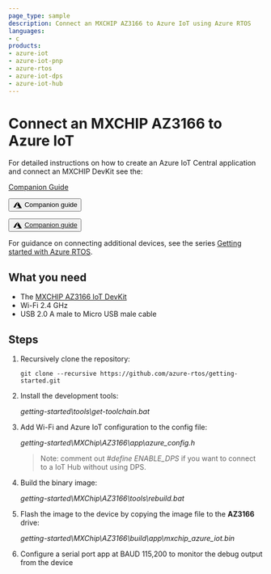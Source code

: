 ```yaml
---
page_type: sample
description: Connect an MXCHIP AZ3166 to Azure IoT using Azure RTOS
languages:
- c
products:
- azure-iot
- azure-iot-pnp
- azure-rtos
- azure-iot-dps
- azure-iot-hub
---
```


# Connect an MXCHIP AZ3166 to Azure IoT

For detailed instructions on how to create an Azure IoT Central application and connect an MXCHIP DevKit see the:

<a class="button" href="https://docs.microsoft.com/en-us/azure/iot-develop/quickstart-devkit-mxchip-az3166">Companion Guide</a>

<a href="https://docs.microsoft.com/en-us/azure/iot-develop/quickstart-devkit-mxchip-az3166"><button><svg style="vertical-align: middle" width="1.5em" height="1.5em" viewBox="0 0 24 24"><path d="M13.05 4.24L6.56 18.05L2 18l5.09-8.76l5.96-5m.7 1.09L22 19.76H6.74l9.3-1.66l-4.87-5.79l2.58-6.98z"/></svg>
Companion guide</button></a>

<button><svg style="vertical-align: middle" width="1.5em" height="1.5em" viewBox="0 0 24 24"><path d="M13.05 4.24L6.56 18.05L2 18l5.09-8.76l5.96-5m.7 1.09L22 19.76H6.74l9.3-1.66l-4.87-5.79l2.58-6.98z"/></svg>
<a href="https://docs.microsoft.com/en-us/azure/iot-develop/quickstart-devkit-mxchip-az3166">Companion guide</a></button>

For guidance on connecting additional devices, see the series [Getting started with Azure RTOS](https://go.microsoft.com/fwlink/p/?linkid=2129824).

## What you need

* The [MXCHIP AZ3166 IoT DevKit](https://aka.ms/iot-devkit)
* Wi-Fi 2.4 GHz
* USB 2.0 A male to Micro USB male cable

## Steps

1. Recursively clone the repository:
    ```shell
    git clone --recursive https://github.com/azure-rtos/getting-started.git
    ```
1. Install the development tools:

    *getting-started\tools\get-toolchain.bat*
1. Add Wi-Fi and Azure IoT configuration to the config file:
    
    *getting-started\MXChip\AZ3166\app\azure_config.h*
    
    > Note: comment out *#define ENABLE_DPS* if you want to connect to a IoT Hub without using DPS.
1. Build the binary image:

    *getting-started\MXChip\AZ3166\tools\rebuild.bat*
1. Flash the image to the device by copying the image file to the **AZ3166** drive:

    *getting-started\MXChip\AZ3166\build\app\mxchip_azure_iot.bin*
1. Configure a serial port app at BAUD 115,200 to monitor the debug output from the device
